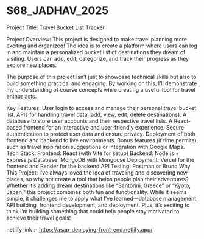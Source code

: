 ﻿# S68_JADHAV_2025

Project Title: Travel Bucket List Tracker

Project Overview:
This project is designed to make travel planning more exciting and organized! The idea is to create a platform where users can log in and maintain a personalized bucket list of destinations they dream of visiting. Users can add, edit, categorize, and track their progress as they explore new places.

The purpose of this project isn’t just to showcase technical skills but also to build something practical and engaging. By working on this, I’ll demonstrate my understanding of course concepts while creating a useful tool for travel enthusiasts.

Key Features:
User login to access and manage their personal travel bucket list.
APIs for handling travel data (add, view, edit, delete destinations).
A database to store user accounts and their respective travel lists.
A React-based frontend for an interactive and user-friendly experience.
Secure authentication to protect user data and ensure privacy.
Deployment of both frontend and backend to live environments.
Bonus features (if time permits), such as travel inspiration suggestions or integration with Google Maps.
Tech Stack:
Frontend: React (with Vite for setup)
Backend: Node.js + Express.js
Database: MongoDB with Mongoose
Deployment: Vercel for the frontend and Render for the backend
API Testing: Postman or Bruno
Why This Project:
I’ve always loved the idea of traveling and discovering new places, so why not create a tool that helps people plan their adventures? Whether it’s adding dream destinations like “Santorini, Greece” or “Kyoto, Japan,” this project combines both fun and functionality. While it seems simple, it challenges me to apply what I’ve learned—database management, API building, frontend development, and deployment. Plus, it’s exciting to think I’m building something that could help people stay motivated to achieve their travel goals!


netlify link :- https://asap-deploying-front-end.netlify.app/
